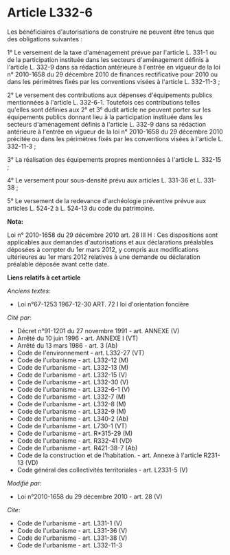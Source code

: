 # Article L332-6

Les bénéficiaires d'autorisations de construire ne peuvent être tenus que des obligations suivantes : 

1° Le versement de la taxe d'aménagement prévue par l'article L. 331-1 ou de la participation instituée dans les secteurs
d'aménagement définis à l'article L. 332-9 dans sa rédaction antérieure à l'entrée en vigueur de la loi n° 2010-1658 du 29
décembre 2010 de finances rectificative pour 2010 ou dans les périmètres fixés par les conventions visées à l'article L.
332-11-3 ; 

2° Le versement des contributions aux dépenses d'équipements publics mentionnées à l'article L. 332-6-1. Toutefois ces
contributions telles qu'elles sont définies aux 2° et 3° dudit article ne peuvent porter sur les équipements publics donnant
lieu à la participation instituée dans les secteurs d'aménagement définis à l'article L. 332-9 dans sa rédaction antérieure à
l'entrée en vigueur de la loi n° 2010-1658 du 29 décembre 2010 précitée ou dans les périmètres fixés par les conventions
visées à l'article L. 332-11-3 ; 

3° La réalisation des équipements propres mentionnées à l'article L. 332-15 ; 

4° Le versement pour sous-densité prévu aux articles L. 331-36 et L. 331-38 ; 

5° Le versement de la redevance d'archéologie préventive prévue aux articles L. 524-2 à L. 524-13 du code du patrimoine.

**Nota:**

Loi n° 2010-1658 du 29 décembre 2010 art. 28 III H : Ces dispositions sont applicables aux demandes d'autorisations et aux
déclarations préalables déposées à compter du 1er mars 2012, y compris aux modifications ultérieures au 1er mars 2012
relatives à une demande ou déclaration préalable déposée avant cette date.

**Liens relatifs à cet article**

_Anciens textes_:

  - Loi n°67-1253 1967-12-30 ART. 72 I loi d'orientation foncière

_Cité par_:

  - Décret n°91-1201 du 27 novembre 1991 - art. ANNEXE (V)
  - Arrêté du 10 juin 1996 - art. ANNEXE I (VT)
  - Arrêté du 13 mars 1986 - art. 3 (Ab)
  - Code de l'environnement - art. L332-27 (VT)
  - Code de l'urbanisme - art. L332-12 (M)
  - Code de l'urbanisme - art. L332-13 (M)
  - Code de l'urbanisme - art. L332-15 (V)
  - Code de l'urbanisme - art. L332-30 (V)
  - Code de l'urbanisme - art. L332-6-1 (V)
  - Code de l'urbanisme - art. L332-7 (M)
  - Code de l'urbanisme - art. L332-8 (M)
  - Code de l'urbanisme - art. L332-9 (M)
  - Code de l'urbanisme - art. L340-2 (Ab)
  - Code de l'urbanisme - art. L730-1 (VT)
  - Code de l'urbanisme - art. R*315-29 (M)
  - Code de l'urbanisme - art. R332-41 (VD)
  - Code de l'urbanisme - art. R421-38-7 (Ab)
  - Code de la construction et de l'habitation. - art. Annexe à l'article R231-13 (VD)
  - Code général des collectivités territoriales - art. L2331-5 (V)

_Modifié par_:

  - Loi n°2010-1658 du 29 décembre 2010 - art. 28 (V)

_Cite_:

  - Code de l'urbanisme - art. L331-1 (V)
  - Code de l'urbanisme - art. L331-36 (V)
  - Code de l'urbanisme - art. L331-38 (V)
  - Code de l'urbanisme - art. L332-11-3
